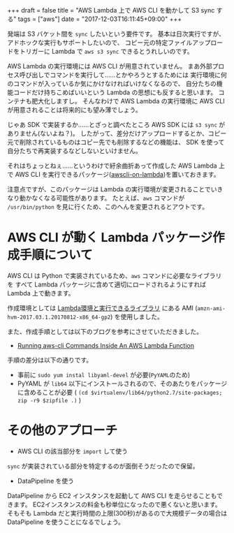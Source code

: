 +++
draft = false
title = "AWS Lambda 上で AWS CLI を動かして S3 sync する"
tags = ["aws"]
date = "2017-12-03T16:11:45+09:00"
+++

発端は S3 バケット間を `sync` したいという要件です。
基本は日次実行ですが、アドホックな実行もサポートしたいので、
コピー元の特定ファイルアップロードをトリガーに Lambda で `aws s3 sync` できるとうれしいのです。

AWS Lambda の実行環境には AWS CLI が用意されていません。
まあ外部プロセス呼び出しでコマンドを実行して……とかやろうとするためには
実行環境に何のコマンドが入っているか気にかけなければいけなくなるので、
自分たちの機能コードだけ持ちこめばいいという Lambda の思想にも反すると思います。
コンテナも肥大化しますし。
そんなわけで AWS Lambda の実行環境に AWS CLI が用意されることは将来的にも望み薄でしょう。

じゃあ SDK で実装するか……とざっと調べたところ AWS SDK には `s3 sync` がありません(ないよね？)。
したがって、差分だけアップロードするとか、コピー元で削除されているものはコピー先でも削除するなどの機能は、
SDK を使って自分たちで再実装するなどしないといけません。

それはちょっとねぇ……というわけで紆余曲折あって作成した AWS Lambda 上で AWS CLI を実行できるパッケージ([awscli-on-lambda](https://github.com/tmrtmhr/awscli-on-lambda))を置いておきます。

注意点ですが、このパッケージは Lambda の実行環境が変更されることでいきなり動かなくなる可能性があります。
たとえば、`aws` コマンドが `/usr/bin/python` を見に行くため、このへんを変更されるとアウトです。

<!--more-->

# AWS CLI が動く Lambda パッケージ作成手順について

AWS CLI は Python で実装されているため、`aws` コマンドに必要なライブラリを
すべて Lambda パッケージに含めて適切にロードされるようにすれば Lambda 上で動きます。

作成環境としては [Lambda環境と実行できるライブラリ](http://docs.aws.amazon.com/ja_jp/lambda/latest/dg/current-supported-versions.html) にある
AMI (`amzn-ami-hvm-2017.03.1.20170812-x86_64-gp2`) を使用しました。

また、作成手順としては以下のブログを参考にさせていただきました。

* [Running aws-cli Commands Inside An AWS Lambda Function](https://alestic.com/2016/11/aws-lambda-awscli/)

手順の差分は以下の通りです。

* 事前に `sudo yum instal libyaml-devel` が必要(`PyYAML`のため)
* PyYAML が `lib64` 以下にインストールされるので、そのあたりをパッケージに含めることが必要 ( `(cd $virtualenv/lib64/python2.7/site-packages; zip -r9 $zipfile .)` )

# その他のアプローチ

* AWS CLI の該当部分を `import` して使う

`sync` が実装されている部分を特定するのが面倒そうだったので保留。

* DataPipeline を使う

DataPipeline から EC2 インスタンスを起動して AWS CLI を走らせることもできます。
EC2インスタンスの料金も秒単位になったので悪くないと思います。
そもそも Lambda だと実行時間の上限(300秒)があるので大規模データの場合は DataPipeline を使うことになるでしょう。
